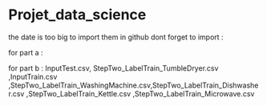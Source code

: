 # Projet_data_science


the date is too big to import them in github dont forget to import :

for part a :


for part b :
InputTest.csv, StepTwo_LabelTrain_TumbleDryer.csv ,InputTrain.csv ,StepTwo_LabelTrain_WashingMachine.csv,StepTwo_LabelTrain_Dishwasher.csv ,StepTwo_LabelTrain_Kettle.csv ,StepTwo_LabelTrain_Microwave.csv

